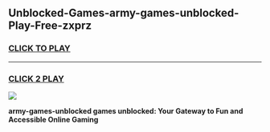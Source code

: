 
## Unblocked-Games-army-games-unblocked-Play-Free-zxprz
<h3>
<a href="https://premium76.site?title=army-games-unblocked&ref=18A1">CLICK TO PLAY</a></h3>
<hr>

<h3>
<a href="https://premium76.site?title=army-games-unblocked&ref=18A1">CLICK 2 PLAY</a>
  
</h3>

<a href="https://premium76.site?title=army-games-unblocked&ref=18A1"><img src="https://clearcache.store/games.png"></a>


**army-games-unblocked games unblocked: Your Gateway to Fun and Accessible Online Gaming**
